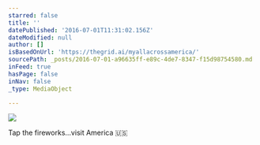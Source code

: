 ```yaml
---
starred: false
title: ''
datePublished: '2016-07-01T11:31:02.156Z'
dateModified: null
author: []
isBasedOnUrl: 'https://thegrid.ai/myallacrossamerica/'
sourcePath: _posts/2016-07-01-a96635ff-e89c-4de7-8347-f15d98754580.md
inFeed: true
hasPage: false
inNav: false
_type: MediaObject

---
```

![](https://the-grid-user-content.s3-us-west-2.amazonaws.com/0a296fc4-9b2a-4cd7-8df9-0e74c5c50c18.jpg)

Tap the fireworks...visit America 🇺🇸